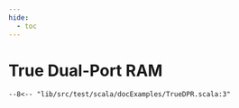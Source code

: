 ```yaml
---
hide:
  - toc
---
```


# True Dual-Port RAM

```scastie 
--8<-- "lib/src/test/scala/docExamples/TrueDPR.scala:3"
```

